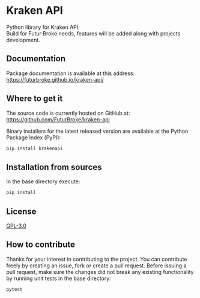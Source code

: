 # Kraken API
Python library for Kraken API.<br>
Build for Futur Broke needs, features will be added along  with projects development.

## Documentation
Package documentation is available at this address:
https://futurbroke.github.io/kraken-api/

## Where to get it
The source code is currently hosted on GitHub at: https://github.com/FuturBroke/kraken-api

Binary installers for the latest released version are available at the Python Package Index (PyPI):
```sh
pip install krakenapi
```

## Installation from sources
In the base directory execute:
```sh
pip install .
```

## License
[GPL-3.0](https://github.com/FuturBroke/kraken-api/blob/main/LICENSE)

## How to contribute
Thanks for your interest in contributing to the project. You can contribute freely by creating an issue, fork or create 
a pull request. Before issuing a pull request, make sure the changes did not break any existing functionality by 
running unit tests in the base directory:
```sh
pytest
```